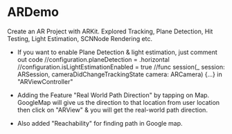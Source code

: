 # ARDemo

Create an AR Project with ARKit. Explored Tracking, Plane Detection, Hit Testing, Light Estimation, SCNNode Rendering etc.

- If you want to enable Plane Detection & light estimation, just comment out code 
//configuration.planeDetection = .horizontal 
//configuration.isLightEstimationEnabled = true
//func session(_ session: ARSession, cameraDidChangeTrackingState camera: ARCamera) {...}
in "ARViewController"

- Adding the Feature "Real World Path Direction" by tapping on Map. GoogleMap will give us the direction to that location from user location then click on "ARView" & you will get the real-world path direction.

- Also added "Reachability" for finding path in Google map.
